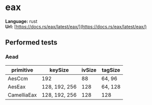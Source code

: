 # eax

**Language:**
rust\
**Url:**
[https://docs.rs/eax/latest/eax/](https://docs.rs/eax/latest/eax/)

## Performed tests

### Aead

| primitive | keySize | ivSize | tagSize |
| --- | --- | --- | --- |
| AesCcm | 192 | 88 | 64, 96 |
| AesEax | 128, 192, 256 | 128 | 64, 128 |
| CamelliaEax | 128, 192, 256 | 128 | 128 |

